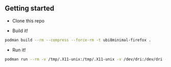 ## Getting started

- Clone this repo

- Build it!  
```bash 
podman build --rm --compress --force-rm -t ubi8minimal-firefox .
```
- Run it! 
```bash 
podman run --rm -v /tmp/.X11-unix:/tmp/.X11-unix -v /dev/dri:/dev/dri -v="$HOME/.Xauthority:/home/developer/.Xauthority:z" --security-opt=label=type:container_runtime_t -e DISPLAY  localhost/ubi8minimal-firefox /bin/bash

```